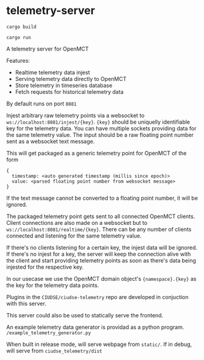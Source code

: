 # telemetry-server

`cargo build`

`cargo run`

A telemetry server for OpenMCT

Features:
  - Realtime telemetry data injest
  - Serving telemetry data directly to OpenMCT
  - Store telemetry in timeseries database
  - Fetch requests for historical telemetry data
  
By default runs on port `8081`

Injest arbitrary raw telemetry points via a websocket to `ws://localhost:8081/injest/{key}`.
`{key}` should be uniquelly identifiable key for the telemetry data. You can have multiple sockets providing data for the same telemetry value.
The input should be a raw floating point number sent as a websocket text message.

This will get packaged as a generic telemetry point for OpenMCT of the form
```
{
  timestamp: <auto generated timestamp (millis since epoch)>
  value: <parsed floating point number from websocket message>
}
```
If the text message cannot be converted to a floating point number, it will be ignored.

The packaged telemetry point gets sent to all connected OpenMCT clients.
Client connections are also made on a websocket but to `ws://localhost:8081/realtime/{key}`.
There can be any number of clients connected and listening for the same telemetry value.

If there's no clients listening for a certain key, the injest data will be ignored.
If there's no injest for a key, the server will keep the connection alive with the client and start providing telemetry points as soon as there's data being injested for the respective key.

In our usecase we use the OpenMCT domain object's `{namespace}.{key}` as the key for the telemetry data points.

Plugins in the `CIUDSE/ciudse-telemetry` repo are developed in conjuction with this server.

This server could also be used to statically serve the frontend.

An example telemetry data generator is providad as a python program. `/example_telemetry_generator.py`


When built in release mode, will serve webpage from `static/`. If in debug, will serve from `ciudse_telemetry/dist`
